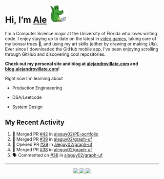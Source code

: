 <!---
Credit to @wei and @AlexanderWangY for inspiration
--->

<p>
  <h1>
    Hi, I’m <a href="https://github.com/aleguy02">Ale</a>
    <img src="public/images/gator.png" width="60">
  </h1>
<p/>

I'm a Computer Science major at the University of Florida who loves writing code.
I enjoy staying up to date on the latest in <a href="https://www.youtube.com/c/SkillUp" target="_blank">video games</a>, 
taking care of my bonsai trees 🌱, 
and using my art skills (either by drawing or making UIs).
Ever since I downloaded the GitHub mobile app, I’ve been enjoying scrolling through GitHub and discovering cool repositories.

**Check out my personal site and blog at [alejandrovillate.com](https://alejandrovillate.com) and [blog.alejandrovillate.com](https://blog.alejandrovillate.com)!**


Right now I'm learning about
- Production Engineeering
- DSA/Leetcode
- System Design

  <!--- TODO: add button to follow profile here --->

<h2>My Recent Activity</h2>

<!--START_SECTION:activity-->
1. 🎉 Merged PR [#42](https://github.com/aleguy02/PE-portfolio/pull/42) in [aleguy02/PE-portfolio](https://github.com/aleguy02/PE-portfolio)
2. 🎉 Merged PR [#39](https://github.com/aleguy02/graph-uf/pull/39) in [aleguy02/graph-uf](https://github.com/aleguy02/graph-uf)
3. 💪 Opened PR [#39](https://github.com/aleguy02/graph-uf/pull/39) in [aleguy02/graph-uf](https://github.com/aleguy02/graph-uf)
4. 🎉 Merged PR [#38](https://github.com/aleguy02/graph-uf/pull/38) in [aleguy02/graph-uf](https://github.com/aleguy02/graph-uf)
5. 🗣 Commented on [#38](https://github.com/aleguy02/graph-uf/pull/38#issuecomment-3177241927) in [aleguy02/graph-uf](https://github.com/aleguy02/graph-uf)
<!--END_SECTION:activity-->


-----
<p align="center">
  <a href="https://github.com/aleguy02">
    <img src="https://img.shields.io/badge/github-@aleguy02-211F1F?logo=github&logoColor=white&style=flat-square" />
  </a>
  <a href="https://www.linkedin.com/in/alejandrovillate1/">
    <img src="https://img.shields.io/badge/linkedin-Alejandro_Villate-0072B1?logo=linkedin&style=flat-square" />
  </a>
  <a href="https://www.alejandrovillate.com">
    <img src="https://img.shields.io/badge/me-327d47" />
  </a>
</p>

